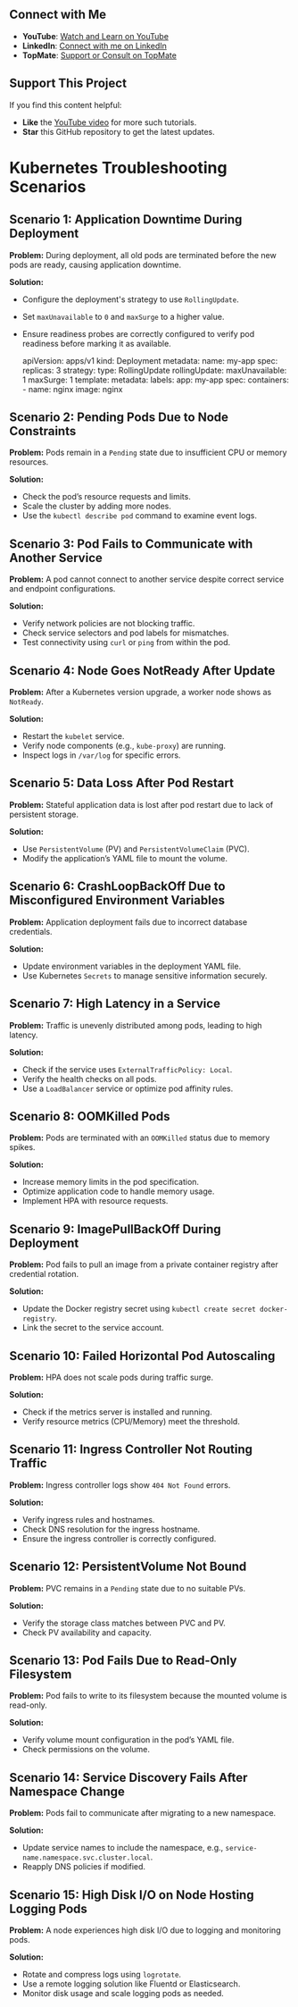 ## Connect with Me

- **YouTube**: [Watch and Learn on YouTube](https://www.youtube.com/@AshokKumar-DevOps)  
- **LinkedIn**: [Connect with me on LinkedIn](https://www.linkedin.com/in/ashokkumar-devops13/)  
- **TopMate**: [Support or Consult on TopMate](https://topmate.io/ashok_kumar)  

## Support This Project

If you find this content helpful:
- **Like** the [YouTube video](https://www.youtube.com/@AshokKumar-DevOps) for more such tutorials.
- **Star** this GitHub repository to get the latest updates.

# Kubernetes Troubleshooting Scenarios

## Scenario 1: Application Downtime During Deployment

**Problem:** During deployment, all old pods are terminated before the new pods are ready, causing application downtime.

**Solution:**

- Configure the deployment's strategy to use `RollingUpdate`.
- Set `maxUnavailable` to `0` and `maxSurge` to a higher value.
- Ensure readiness probes are correctly configured to verify pod readiness before marking it as available.

  apiVersion: apps/v1
kind: Deployment
metadata:
  name: my-app
spec:
  replicas: 3
  strategy:
    type: RollingUpdate
    rollingUpdate:
      maxUnavailable: 1
      maxSurge: 1
  template:
    metadata:
      labels:
        app: my-app
    spec:
      containers:
        - name: nginx
          image: nginx


## Scenario 2: Pending Pods Due to Node Constraints

**Problem:** Pods remain in a `Pending` state due to insufficient CPU or memory resources.

**Solution:**

- Check the pod’s resource requests and limits.
- Scale the cluster by adding more nodes.
- Use the `kubectl describe pod` command to examine event logs.

## Scenario 3: Pod Fails to Communicate with Another Service

**Problem:** A pod cannot connect to another service despite correct service and endpoint configurations.

**Solution:**

- Verify network policies are not blocking traffic.
- Check service selectors and pod labels for mismatches.
- Test connectivity using `curl` or `ping` from within the pod.

## Scenario 4: Node Goes NotReady After Update

**Problem:** After a Kubernetes version upgrade, a worker node shows as `NotReady`.

**Solution:**

- Restart the `kubelet` service.
- Verify node components (e.g., `kube-proxy`) are running.
- Inspect logs in `/var/log` for specific errors.

## Scenario 5: Data Loss After Pod Restart

**Problem:** Stateful application data is lost after pod restart due to lack of persistent storage.

**Solution:**

- Use `PersistentVolume` (PV) and `PersistentVolumeClaim` (PVC).
- Modify the application’s YAML file to mount the volume.

## Scenario 6: CrashLoopBackOff Due to Misconfigured Environment Variables

**Problem:** Application deployment fails due to incorrect database credentials.

**Solution:**

- Update environment variables in the deployment YAML file.
- Use Kubernetes `Secrets` to manage sensitive information securely.

## Scenario 7: High Latency in a Service

**Problem:** Traffic is unevenly distributed among pods, leading to high latency.

**Solution:**

- Check if the service uses `ExternalTrafficPolicy: Local`.
- Verify the health checks on all pods.
- Use a `LoadBalancer` service or optimize pod affinity rules.

## Scenario 8: OOMKilled Pods

**Problem:** Pods are terminated with an `OOMKilled` status due to memory spikes.

**Solution:**

- Increase memory limits in the pod specification.
- Optimize application code to handle memory usage.
- Implement HPA with resource requests.

## Scenario 9: ImagePullBackOff During Deployment

**Problem:** Pod fails to pull an image from a private container registry after credential rotation.

**Solution:**

- Update the Docker registry secret using `kubectl create secret docker-registry`.
- Link the secret to the service account.

## Scenario 10: Failed Horizontal Pod Autoscaling

**Problem:** HPA does not scale pods during traffic surge.

**Solution:**

- Check if the metrics server is installed and running.
- Verify resource metrics (CPU/Memory) meet the threshold.

## Scenario 11: Ingress Controller Not Routing Traffic

**Problem:** Ingress controller logs show `404 Not Found` errors.

**Solution:**

- Verify ingress rules and hostnames.
- Check DNS resolution for the ingress hostname.
- Ensure the ingress controller is correctly configured.

## Scenario 12: PersistentVolume Not Bound

**Problem:** PVC remains in a `Pending` state due to no suitable PVs.

**Solution:**

- Verify the storage class matches between PVC and PV.
- Check PV availability and capacity.

## Scenario 13: Pod Fails Due to Read-Only Filesystem

**Problem:** Pod fails to write to its filesystem because the mounted volume is read-only.

**Solution:**

- Verify volume mount configuration in the pod’s YAML file.
- Check permissions on the volume.

## Scenario 14: Service Discovery Fails After Namespace Change

**Problem:** Pods fail to communicate after migrating to a new namespace.

**Solution:**

- Update service names to include the namespace, e.g., `service-name.namespace.svc.cluster.local`.
- Reapply DNS policies if modified.

## Scenario 15: High Disk I/O on Node Hosting Logging Pods

**Problem:** A node experiences high disk I/O due to logging and monitoring pods.

**Solution:**

- Rotate and compress logs using `logrotate`.
- Use a remote logging solution like Fluentd or Elasticsearch.
- Monitor disk usage and scale logging pods as needed.
